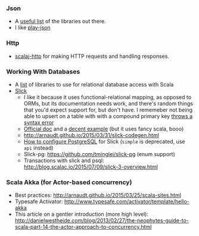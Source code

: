 ### Json

* A [useful list](http://manuel.bernhardt.io/2015/11/06/a-quick-tour-of-json-libraries-in-scala/) of the libraries out there.
* I like [play-json](https://www.playframework.com/documentation/2.4.x/ScalaJson)

### Http

* [scalaj-http](https://github.com/scalaj/scalaj-http) for making HTTP requests and handling responses.

### Working With Databases

* A [list](http://manuel.bernhardt.io/2014/02/04/a-quick-tour-of-relational-database-access-with-scala/) of libraries to use for relational database access with Scala
* [Slick](https://github.com/slick/slick)
  - I like it because it uses functional-relational mapping, as opposed to ORMs, but its documentation needs work, and there's random things that you'd expect support for, but don't have. I rememeber not being able to upsert on a table with with a compound primary key [throws a syntax error](https://github.com/slick/slick/issues/966)
  - [Official doc](http://slick.lightbend.com/docs/) and a [decent example](https://github.com/slick/slick-codegen-example) (but it uses fancy scala, booo)
  - http://arnaudt.github.io/2015/03/31/slick-codegen.html
  - [How to configure PostgreSQL](http://queirozf.com/entries/scala-slick-simple-example-on-connecting-to-a-postgresql-database) for Slick (`simple` is deprecated, use `api` instead)
  - Slick-pg: https://github.com/tminglei/slick-pg (enum support)
  - Transactions with slick and psql: http://blog.scalac.io/2015/07/09/slick-3-overview.html
  
### Scala Akka (for Actor-based concurrency)

* Best practices: http://arnaudt.github.io/2015/03/25/scala-sites.html
* Typesafe Activator: http://www.typesafe.com/activator/template/hello-akka
* This article on a gentler introduction (more high level): http://danielwestheide.com/blog/2013/02/27/the-neophytes-guide-to-scala-part-14-the-actor-approach-to-concurrency.html

